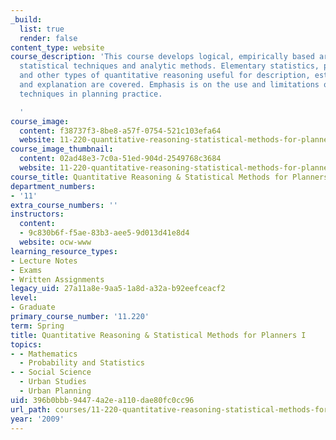 ```yaml
---
_build:
  list: true
  render: false
content_type: website
course_description: 'This course develops logical, empirically based arguments using
  statistical techniques and analytic methods. Elementary statistics, probability,
  and other types of quantitative reasoning useful for description, estimation, comparison,
  and explanation are covered. Emphasis is on the use and limitations of analytical
  techniques in planning practice.

  '
course_image:
  content: f38737f3-8be8-a57f-0754-521c103efa64
  website: 11-220-quantitative-reasoning-statistical-methods-for-planners-i-spring-2009
course_image_thumbnail:
  content: 02ad48e3-7c0a-51ed-904d-2549768c3684
  website: 11-220-quantitative-reasoning-statistical-methods-for-planners-i-spring-2009
course_title: Quantitative Reasoning & Statistical Methods for Planners I
department_numbers:
- '11'
extra_course_numbers: ''
instructors:
  content:
  - 9c830b6f-f5ae-83b3-aee5-9d013d41e8d4
  website: ocw-www
learning_resource_types:
- Lecture Notes
- Exams
- Written Assignments
legacy_uid: 27a11a8e-9aa5-1a8d-a32a-b92eefceacf2
level:
- Graduate
primary_course_number: '11.220'
term: Spring
title: Quantitative Reasoning & Statistical Methods for Planners I
topics:
- - Mathematics
  - Probability and Statistics
- - Social Science
  - Urban Studies
  - Urban Planning
uid: 396b0bbb-9447-4a2e-a110-dae80fc0cc96
url_path: courses/11-220-quantitative-reasoning-statistical-methods-for-planners-i-spring-2009
year: '2009'
---
```

